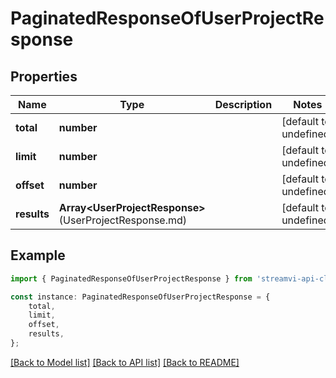 # PaginatedResponseOfUserProjectResponse


## Properties

Name | Type | Description | Notes
------------ | ------------- | ------------- | -------------
**total** | **number** |  | [default to undefined]
**limit** | **number** |  | [default to undefined]
**offset** | **number** |  | [default to undefined]
**results** | **Array&lt;UserProjectResponse&gt;**(UserProjectResponse.md) |  | [default to undefined]

## Example

```typescript
import { PaginatedResponseOfUserProjectResponse } from 'streamvi-api-client';

const instance: PaginatedResponseOfUserProjectResponse = {
    total,
    limit,
    offset,
    results,
};
```

[[Back to Model list]](../README.md#documentation-for-models) [[Back to API list]](../README.md#documentation-for-api-endpoints) [[Back to README]](../README.md)
